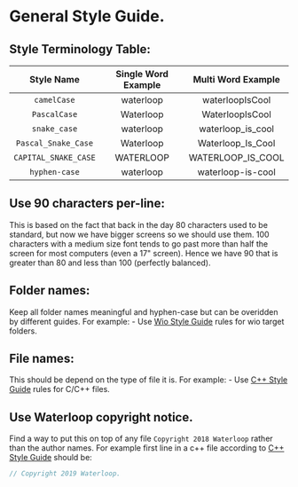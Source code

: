 [C++ Style Guide]: c++.md
[Wio Style Guide]: wio.md

# General Style Guide.

## Style Terminology Table:

| Style Name            | Single Word Example | Multi Word Example |
| :-------------------: | :-----------------: | :----------------: |
| `camelCase`           | waterloop           | waterloopIsCool    |
| `PascalCase`          | Waterloop           | WaterloopIsCool    |
| `snake_case`          | waterloop           | waterloop_is_cool  |
| `Pascal_Snake_Case`   | Waterloop           | Waterloop_Is_Cool  |
| `CAPITAL_SNAKE_CASE`  | WATERLOOP           | WATERLOOP_IS_COOL  |
| `hyphen-case`         | waterloop           | waterloop-is-cool  |

## Use 90 characters per-line:
This is based on the fact that back in the day 80 characters used to be standard, but now we have bigger screens so we should use them. 100 characters with a medium size font tends to go past more than half the screen for most computers (even a 17" screen). Hence we have 90 that is greater than 80 and less than 100 (perfectly balanced).

## Folder names:
Keep all folder names meaningful and hyphen-case but can be overidden by different guides.
For example:
    - Use [Wio Style Guide] rules for wio target folders.

## File names:
This should be depend on the type of file it is. For example:
    - Use [C++ Style Guide] rules for C/C++ files.

## Use Waterloop copyright notice.
Find a way to put this on top of any file `Copyright 2018 Waterloop` rather than the author names.
For example first line in a c++ file according to [C++ Style Guide] should be:
```cpp
// Copyright 2019 Waterloop.
```

